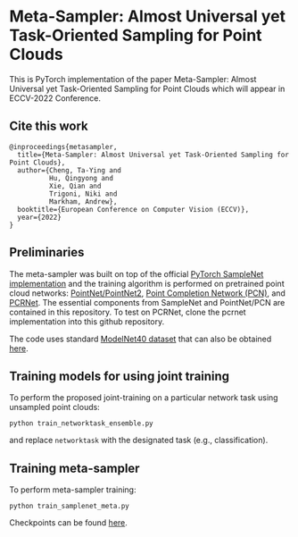 # Meta-Sampler: Almost Universal yet Task-Oriented Sampling for Point Clouds
This is PyTorch implementation of the paper Meta-Sampler: Almost Universal yet Task-Oriented Sampling for Point Clouds which will appear in ECCV-2022 Conference.

## Cite this work

```
@inproceedings{metasampler,
  title={Meta-Sampler: Almost Universal yet Task-Oriented Sampling for Point Clouds},
  author={Cheng, Ta-Ying and 
          Hu, Qingyong and 
          Xie, Qian and 
          Trigoni, Niki and 
          Markham, Andrew},
  booktitle={European Conference on Computer Vision (ECCV)},
  year={2022}
}
```

## Preliminaries
The meta-sampler was built on top of the official [PyTorch SampleNet implementation](https://github.com/itailang/SampleNet) and the training algorithm is performed on pretrained point cloud networks: [PointNet/PointNet2](https://github.com/yanx27/Pointnet_Pointnet2_pytorch), [Point Completion Network (PCN)](https://github.com/vinits5/learning3d/tree/master/models), and [PCRNet](https://github.com/vinits5/pcrnet_pytorch). The essential components from SampleNet and PointNet/PCN are contained in this repository. To test on PCRNet, clone the pcrnet implementation into this github repository.

The code uses standard [ModelNet40 dataset](https://modelnet.cs.princeton.edu) that can also be obtained [here](https://github.com/yanx27/Pointnet_Pointnet2_pytorch).

## Training models for using joint training

To perform the proposed joint-training on a particular network task using unsampled point clouds:

```shell
python train_networktask_ensemble.py
```

and replace ```networktask``` with the designated task (e.g., classification).


## Training meta-sampler

To perform meta-sampler training:
```shell
python train_samplenet_meta.py
```

Checkpoints can be found [here](https://drive.google.com/drive/folders/1EIhRHAsyS6EVSBs75X0J8Va30psudwjp?usp=sharing).
